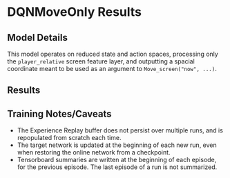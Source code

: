 # DQNMoveOnly Results

## Model Details
This model operates on reduced state and action spaces, processing only the `player_relative` screen feature layer, and outputting a spacial coordinate meant to be used as an argument to `Move_screen("now", ...)`.

## Results

## Training Notes/Caveats
* The Experience Replay buffer does not persist over multiple runs, and is repopulated from scratch each time.
* The target network is updated at the beginning of each new run, even when restoring the online network from a checkpoint.
* Tensorboard summaries are written at the beginning of each episode, for the previous episode. The last episode of a run is not summarized.